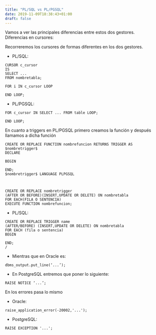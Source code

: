 ```yaml
---
title: "PL/SQL vs PL/PGSQL"
date: 2019-11-09T18:38:43+01:00
draft: false
---
```


Vamos a ver las principales diferencias entre estos dos gestores. 
Diferencias en cursores:

Recorreremos los cursores de formas diferentes en los dos gestores.

* PL/SQL:

```
CURSOR c_cursor
IS
SELECT ...
FROM nombretabla;

FOR i IN c_cursor LOOP

END LOOP;
```
* PL/PGSQL:

```
FOR c_cursor IN SELECT ... FROM table LOOP;

END LOOP;
```

En cuanto a triggers en PL/PGSQL primero creamos la función y después llamamos a dicha función

```
CREATE OR REPLACE FUNCTION nombrefuncion RETURNS TRIGGER AS $nombretrigger$
DECLARE

BEGIN

END;
$nombretrigger$ LANGUAGE PLPGSQL



CREATE OR REPLACE nombretrigger
(AFTER OR BEFORE)(INSERT,UPDATE OR DELETE) ON nombretabla
FOR EACH(FILA O SENTENCIA) 
EXECUTE FUNCTION nombrefuncion;
```

* PL/SQL:


```
CREATE OR REPLACE TRIGGER name
(AFTER/BEFORE) (INSERT,UPDATE OR DELETE) ON nombretabla
FOR EACH (fila o sentencia)
BEGIN

END;
/
```

* Mientras que en Oracle es:

```
dbms_output.put_line(‘...’);
```

* En PostgreSQL entremos que poner lo siguiente:

```
RAISE NOTICE ‘...’;
```

En los errores pasa lo mismo
* Oracle:

```
raise_application_error(-20002,'...');
```

* PostgreSQL:

```
RAISE EXCEPTION '...';
```

